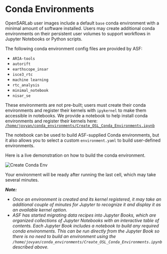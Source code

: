 # Conda Environments

OpenSARLab user images include a default `base` conda environment with a minimal amount of software installed. Users may create additional conda environments on their persistent user volumes to support workflows in Jupyter Notebooks or Python scripts.

The following conda environment config files are provided by ASF:

- `ARIA-tools`
- `autorift`
- `earthscope_insar`
- `isce3_rtc`
- `machine learning`
- `rtc_analysis`
- `minimal_notebook`
- `nisar_se`

These environments are not pre-built; users must create their conda environments and register their kernels with `ipykernel` to make them accessible in notebooks. We provide a notebook to help install conda environments and register their kernels here:
[`/home/jovyan/conda_environments/Create_OSL_Conda_Environments.ipynb`](https://opensciencelab.asf.alaska.edu/lab/smce-prod-opensarlab/hub/user-redirect/lab/tree/conda_environments/Create_OSL_Conda_Environments.ipynb)

The notebook can be used to build ASF-supplied Conda environments, but it also allows you to select a custom `environment.yaml` to build user-defined environments.

Here is a live demonstration on how to build the conda environment.

![Create Conda Env](../assets/create_conda_env.gif)

Your environment will be ready after running the last cell, which may take several minutes.

***Note:*** 
- *Once an environment is created and its kernel registered, it may take an additional couple of minutes for Jupyter to recognize it and display it as an available kernel option.*
- *ASF has started migrating data recipes into Jupyter Books, which are organized collections of Jupyter Notebooks with an interactive table of contents. Each Jupyter Book includes a notebook to build any required conda environments. This can be run directly from the Jupyter Book so there is no need to build an environment using the `/home/jovyan/conda_environments/Create_OSL_Conda_Environments.ipynb` described above.*
